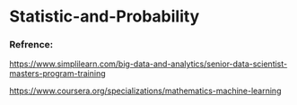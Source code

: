 # Statistic-and-Probability 

### Refrence:
https://www.simplilearn.com/big-data-and-analytics/senior-data-scientist-masters-program-training

https://www.coursera.org/specializations/mathematics-machine-learning

